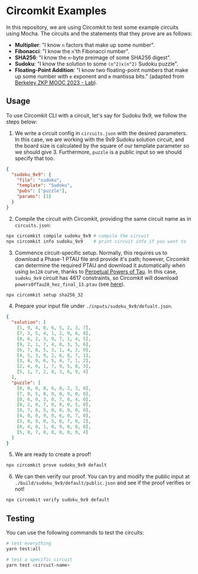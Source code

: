 # Circomkit Examples

In this repository, we are using Circomkit to test some example circuits using Mocha. The circuits and the statements that they prove are as follows:

- **Multiplier**: "I know `n` factors that make up some number".
- **Fibonacci**: "I know the `n`'th Fibonacci number".
- **SHA256**: "I know the `n`-byte preimage of some SHA256 digest".
- **Sudoku**: "I know the solution to some `(n^2)x(n^2)` Sudoku puzzle".
- **Floating-Point Addition**: "I know two floating-point numbers that make up some number with `e` exponent and `m` mantissa bits." (adapted from [Berkeley ZKP MOOC 2023 - Lab](https://github.com/rdi-berkeley/zkp-mooc-lab)).

## Usage

To use Circomkit CLI with a circuit, let's say for Sudoku 9x9, we follow the steps below:

1. We write a circuit config in `circuits.json` with the desired parameters. In this case, we are working with the 9x9 Sudoku solution circuit, and the board size is calculated by the square of our template parameter so we should give 3. Furthermore, `puzzle` is a public input so we should specify that too.

```json
{
  "sudoku_9x9": {
    "file": "sudoku",
    "template": "Sudoku",
    "pubs": ["puzzle"],
    "params": [3]
  }
}
```

2. Compile the circuit with Circomkit, providing the same circuit name as in `circuits.json`:

```sh
npx circomkit compile sudoku_9x9 # compile the circuit
npx circomkit info sudoku_9x9    # print circuit info if you want to
```

3. Commence circuit-specific setup. Normally, this requires us to download a Phase-1 PTAU file and provide it's path; however, Circomkit can determine the required PTAU and download it automatically when using `bn128` curve, thanks to [Perpetual Powers of Tau](https://github.com/privacy-scaling-explorations/perpetualpowersoftau). In this case, `sudoku_9x9` circuit has 4617 constraints, so Circomkit will download `powersOfTau28_hez_final_13.ptau` (see [here](https://github.com/iden3/snarkjs#7-prepare-phase-2)).

```sh
npx circomkit setup sha256_32
```

4. Prepare your input file under `./inputs/sudoku_9x9/defualt.json`.

```json
{
  "solution": [
    [1, 9, 4, 8, 6, 5, 2, 3, 7],
    [7, 3, 5, 4, 1, 2, 9, 6, 8],
    [8, 6, 2, 3, 9, 7, 1, 4, 5],
    [9, 2, 1, 7, 4, 8, 3, 5, 6],
    [6, 7, 8, 5, 3, 1, 4, 2, 9],
    [4, 5, 3, 9, 2, 6, 8, 7, 1],
    [3, 8, 9, 6, 5, 4, 7, 1, 2],
    [2, 4, 6, 1, 7, 9, 5, 8, 3],
    [5, 1, 7, 2, 8, 3, 6, 9, 4]
  ],
  "puzzle": [
    [0, 0, 0, 8, 6, 0, 2, 3, 0],
    [7, 0, 5, 0, 0, 0, 9, 0, 8],
    [0, 6, 0, 3, 0, 7, 0, 4, 0],
    [0, 2, 0, 7, 0, 8, 0, 5, 0],
    [0, 7, 8, 5, 0, 0, 0, 0, 0],
    [4, 0, 0, 9, 0, 6, 0, 7, 0],
    [3, 0, 9, 0, 5, 0, 7, 0, 2],
    [0, 4, 0, 1, 0, 9, 0, 8, 0],
    [5, 0, 7, 0, 8, 0, 0, 9, 4]
  ]
}
```

5. We are ready to create a proof!

```sh
npx circomkit prove sudoku_9x9 default
```

6. We can then verify our proof. You can try and modify the public input at `./build/sudoku_9x9/default/public.json` and see if the proof verifies or not!

```sh
npx circomkit verify sudoku_9x9 default
```

## Testing

You can use the following commands to test the circuits:

```sh
# test everything
yarn test:all

# test a specific circuit
yarn test <circuit-name>
```
